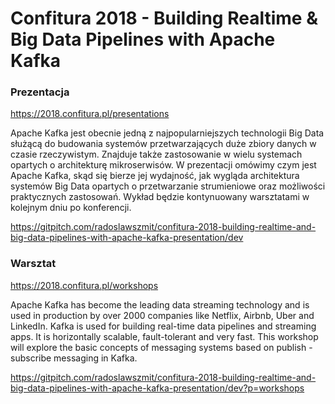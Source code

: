 
# Confitura 2018 - Building Realtime & Big Data Pipelines with Apache Kafka

### Prezentacja

https://2018.confitura.pl/presentations

Apache Kafka jest obecnie jedną z najpopularniejszych technologii Big Data służącą do budowania systemów przetwarzających duże zbiory danych w czasie rzeczywistym. Znajduje także zastosowanie w wielu systemach opartych o architekturę mikroserwisów. W prezentacji omówimy czym jest Apache Kafka, skąd się bierze jej wydajność, jak wygląda architektura systemów Big Data opartych o przetwarzanie strumieniowe oraz możliwości praktycznych zastosowań. Wykład będzie kontynuowany warsztatami w kolejnym dniu po konferencji.

https://gitpitch.com/radoslawszmit/confitura-2018-building-realtime-and-big-data-pipelines-with-apache-kafka-presentation/dev

### Warsztat

https://2018.confitura.pl/workshops

Apache Kafka has become the leading data streaming technology and is used in production by over 2000 companies like Netflix, Airbnb, Uber and LinkedIn. Kafka is used for building real-time data pipelines and streaming apps. It is horizontally scalable, fault-tolerant and very fast. This workshop will explore the basic concepts of messaging systems based on publish - subscribe messaging in Kafka. 

https://gitpitch.com/radoslawszmit/confitura-2018-building-realtime-and-big-data-pipelines-with-apache-kafka-presentation/dev?p=workshops